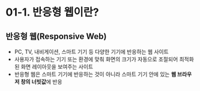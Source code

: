 # 01-1. 반응형 웹이란?
## 반응형 웹(Responsive Web)
- PC, TV, 내비게이션, 스마트 기기 등 다양한 기기에 반응하는 웹 사이트
- 사용자가 접속하는 기기 또는 환경에 맞춰 화면의 크기가 자동으로 조절되어 최적화된 화면 레이아웃을 보여주는 사이트
- 반응형 웹은 스마트 기기에 반응하는 것이 아니라 스마트 기기 안에 있는 **웹 브라우저 창의 너빗값**에 반응

